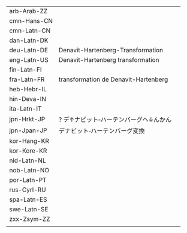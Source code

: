 | | | |
|-|-|-|
| arb-Arab-ZZ |  |  |
| cmn-Hans-CN |  |  |
| cmn-Latn-CN |  |  |
| dan-Latn-DK |  |  |
| deu-Latn-DE | Denavit-Hartenberg-Transformation |  |
| eng-Latn-US | Denavit-Hartenberg transformation |  |
| fin-Latn-FI |  |  |
| fra-Latn-FR | transformation de Denavit-Hartenberg |  |
| heb-Hebr-IL |  |  |
| hin-Deva-IN |  |  |
| ita-Latn-IT |  |  |
| jpn-Hrkt-JP | ? デ↑ナビット‐ハーテンバーグへ↓んかん |  |
| jpn-Jpan-JP | デナビット‐ハーテンバーグ変換 |  |
| kor-Hang-KR |  |  |
| kor-Kore-KR |  |  |
| nld-Latn-NL |  |  |
| nob-Latn-NO |  |  |
| por-Latn-PT |  |  |
| rus-Cyrl-RU |  |  |
| spa-Latn-ES |  |  |
| swe-Latn-SE |  |  |
| zxx-Zsym-ZZ |  |  |
|  |  |  |
